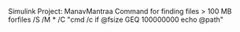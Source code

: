 Simulink Project: ManavMantraa
Command for finding files > 100 MB
forfiles /S /M * /C "cmd /c if @fsize GEQ 100000000 echo @path"
